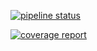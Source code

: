 [![pipeline status](https://gitlab.com/brianyudiva/story-6/badges/master/pipeline.svg)](https://gitlab.com/brianyudiva/story-6/commits/master)

[![coverage report](https://gitlab.com/brianyudiva/story-6/badges/master/coverage.svg)](https://gitlab.com/brianyudiva/story-6/commits/master)